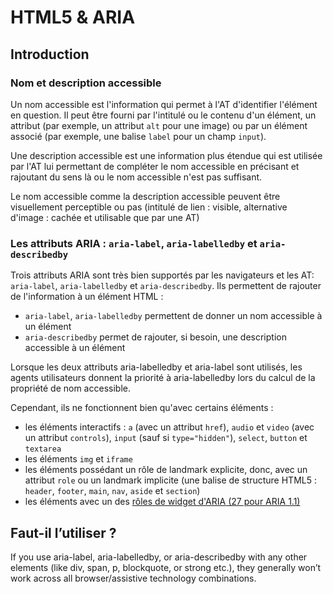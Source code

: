 # <abbr>HTML5</abbr> & <abbr>ARIA</abbr>

<script>$(document).ready(function () {
    setBreadcrumb([{"label":"<abbr>ARIA</abbr> Label, labelledy et describedby"}]);
});</script>

## Introduction
### Nom et description accessible

Un nom accessible est l'information qui permet à l'<abbr>AT</abbr> d'identifier l'élément en question. Il peut être fourni par l'intitulé ou le contenu d'un élément, un attribut (par exemple, un attribut `alt` pour une image) ou par un élément associé (par exemple, une balise `label` pour un champ `input`).

Une description accessible est une information plus étendue qui est utilisée par l'<abbr>AT</abbr> lui permettant de compléter le nom accessible en précisant et rajoutant du sens là ou le nom accessible n'est pas suffisant.

Le nom accessible comme la description accessible peuvent être visuellement perceptible ou pas (intitulé de lien&nbsp;: visible, alternative d'image&nbsp;: cachée et utilisable que par une <abbr>AT</abbr>)

### Les attributs <abbr>ARIA</abbr>&nbsp;: `aria-label`, `aria-labelledby` et `aria-describedby`

Trois attributs <abbr>ARIA</abbr> sont très bien supportés par les navigateurs et les <abbr>AT</abbr>: `aria-label`, `aria-labelledby` et `aria-describedby`. Ils permettent de rajouter de l'information à un élément <abbr>HTML</abbr>&nbsp;:
- `aria-label`, `aria-labelledby` permettent de donner un nom accessible à un élément
- `aria-describedby` permet de rajouter, si besoin, une description accessible à un élément

Lorsque les deux attributs aria-labelledby et aria-label sont utilisés, les agents utilisateurs donnent la priorité à aria-labelledby lors du calcul de la propriété de nom accessible.

Cependant, ils ne fonctionnent bien qu'avec certains éléments :
- les éléments interactifs&nbsp;: `a` (avec un attribut `href`), `audio` et `video` (avec un attribut `controls`), `input` (sauf si `type="hidden"`), `select`, `button` et `textarea`
- les éléments `img` et `iframe`
- les éléments possédant un rôle de landmark explicite, donc, avec un attribut `role` ou un landmark implicite (une balise de structure <abbr>HTML5</abbr>&nbsp;: `header`, `footer`, `main`, `nav`, `aside` et `section`) 
- les éléments avec un des  <a href="https://www.w3.org/TR/wai-aria-1.1/#widget_roles" lang="en" hreflang="en">rôles de widget d'<abbr>ARIA</abbr> (27 pour <abbr>ARIA</abbr> 1.1)</a>

## Faut-il l’utiliser&nbsp;?
	

If you use aria-label, aria-labelledby, or aria-describedby with any other elements (like div, span, p, blockquote, or strong etc.), they generally won’t work across all browser/assistive technology combinations.



<!--  This file is part of a11y-guidelines | Our vision of mobile & web accessibility guidelines and best practices, with valid/invalid examples.
 Copyright (C) 2016  Orange SA
 See the Creative Commons Legal Code Attribution-ShareAlike 3.0 Unported License for more details (LICENSE file). -->